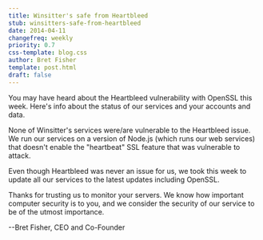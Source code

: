 ```yaml
---
title: Winsitter's safe from Heartbleed
stub: winsitters-safe-from-heartbleed
date: 2014-04-11
changefreq: weekly
priority: 0.7
css-template: blog.css
author: Bret Fisher
template: post.html
draft: false
---
```

You may have heard about the Heartbleed vulnerability with OpenSSL this week. Here's info about the status of our services and your accounts and data.

None of Winsitter's services were/are vulnerable to the Heartbleed issue. We run our services on a version of Node.js (which runs our web services) that doesn't enable the "heartbeat" SSL feature that was vulnerable to attack.

Even though Heartbleed was never an issue for us, we took this week to update all our services to the latest updates including OpenSSL.

Thanks for trusting us to monitor your servers. We know how important computer security is to you, and we consider the security of our service to be of the utmost importance.

--Bret Fisher, CEO and Co-Founder
